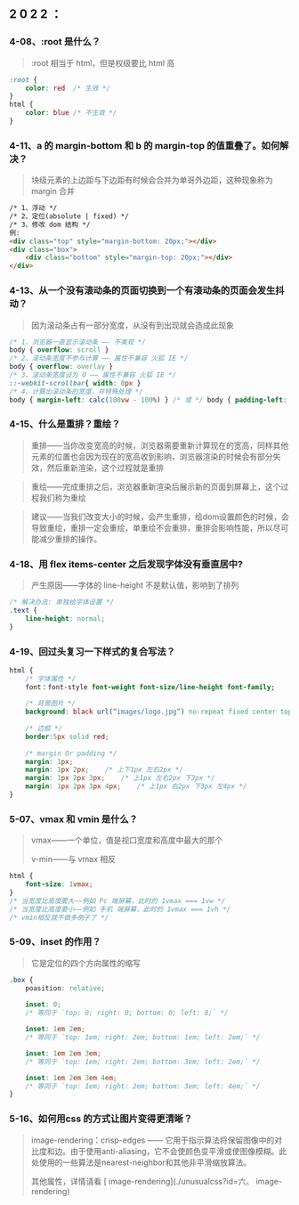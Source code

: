## 2 0 2 2 ：

### 4-08、:root 是什么？

> :root 相当于 html，但是权级要比 html 高

```css
:root {
    color: red  /* 生效 */
}
html {
    color: blue /* 不生效 */
}
```



### 4-11、a 的 margin-bottom 和 b 的 margin-top 的值重叠了。如何解决？

> 块级元素的上边距与下边距有时候会合并为单哥外边距，这种现象称为 margin 合并

```html
/* 1、浮动 */
/* 2、定位(absolute | fixed) */
/* 3、修改 dom 结构 */
例:
<div class="top" style="margin-bottom: 20px;"></div>
<div class="box">
	<div class="bottom" style="margin-top: 20px;"></div>
</div>
```



### 4-13、从一个没有滚动条的页面切换到一个有滚动条的页面会发生抖动？

> 因为滚动条占有一部分宽度，从没有到出现就会造成此现象

```css
/* 1、浏览器一直显示滚动条 —— 不美观 */
body { overflow: scroll }
/* 2、滚动条宽度不参与计算 —— 属性不兼容 火狐 IE */
body { overflow: overlay }
/* 3、滚动条宽度设为 0 —— 属性不兼容 火狐 IE */
::-webkit-scrollbar{ width: 0px }
/* 4、计算出滚动条的宽度，并特殊处理 */
body { margin-left: calc(100vw - 100%) } /* 或 */ body { padding-left: calc(100vw - 100%) }
```



### 4-15、什么是重排？重绘？

> 重排——当你改变宽高的时候，浏览器需要重新计算现在的宽高，同样其他元素的位置也会因为现在的宽高收到影响，浏览器渲染的时候会有部分失效，然后重新渲染，这个过程就是重排

> 重绘——完成重排之后，浏览器重新渲染后展示新的页面到屏幕上，这个过程我们称为重绘

> 建议——当我们改变大小的时候，会产生重排，给dom设置颜色的时候，会导致重绘，重排一定会重绘，单重绘不会重排，重排会影响性能，所以尽可能减少重排的操作。

### 4-18、用 flex items-center 之后发现字体没有垂直居中?

> 产生原因——字体的 line-height 不是默认值，影响到了排列

```css
/* 解决办法: 单独给字体设置 */
.text {
    line-height: normal; 
}
```



### 4-19、回过头复习一下样式的复合写法？

```css
html {
    /* 字体属性 */
    font：font-style font-weight font-size/line-height font-family;
    
    /* 背景图片 */
    background: black url(“images/logo.jpg”) no-repeat fixed center top;
    
    /* 边框 */
    border:5px solid red;
    
    /* margin Or padding */
    margin: 1px;	 
    margin: 1px 2px;	/* 上下1px 左右2px */
    margin: 1px 2px 3px;	/* 上1px 左右2px 下3px */
    margin: 1px 2px 3px 4px;	/* 上1px 右2px 下3px 左4px */
}
```



### 5-07、vmax 和 vmin 是什么？

> vmax——一个单位，值是视口宽度和高度中最大的那个
>
> v-min——与 vmax 相反

```css
html {
    font-size: 1vmax;
}
/* 当宽度比高度要大——例如 Pc 端屏幕，此时的 1vmax === 1vw */
/* 当宽度比高度要小——例如 手机 端屏幕，此时的 1vmax === 1vh */
/* vmin相反就不做多例子了 */
```

### 5-09、inset 的作用？

> 它是定位的四个方向属性的缩写

```css
.box {
    poasition: relative;
    
    inset: 0;
    /* 等同于 `top: 0; right: 0; bottom: 0; left: 0;` */

    inset: 1em 2em;
    /* 等同于 `top: 1em; right: 2em; bottom: 1em; left: 2em;` */

    inset: 1em 2em 3em;
    /* 等同于 `top: 1em; right: 2em; bottom: 3em; left: 2em;` */

    inset: 1em 2em 3em 4em;
    /* 等同于 `top: 1em; right: 2em; bottom: 3em; left: 4em;` */
}

```

### 5-16、如何用css 的方式让图片变得更清晰？

>  image-rendering：crisp-edges —— 它用于指示算法将保留图像中的对比度和边。由于使用anti-aliasing，它不会使颜色变平滑或使图像模糊。此处使用的一些算法是nearest-neighbor和其他非平滑缩放算法。
>
> 其他属性，详情请看 [ image-rendering](./unusualcss?id=六、 image-rendering)

